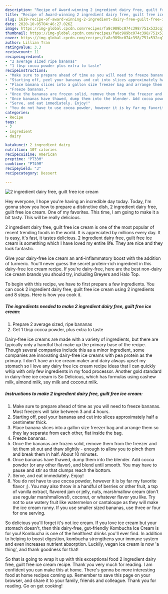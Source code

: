 ```yaml
---
description: "Recipe of Award-winning 2 ingredient dairy free, guilt free ice cream"
title: "Recipe of Award-winning 2 ingredient dairy free, guilt free ice cream"
slug: 1619-recipe-of-award-winning-2-ingredient-dairy-free-guilt-free-ice-cream
date: 2020-10-05T04:46:27.026Z
image: https://img-global.cpcdn.com/recipes/fa8c989bc074c398/751x532cq70/2-ingredient-dairy-free-guilt-free-ice-cream-recipe-main-photo.jpg
thumbnail: https://img-global.cpcdn.com/recipes/fa8c989bc074c398/751x532cq70/2-ingredient-dairy-free-guilt-free-ice-cream-recipe-main-photo.jpg
cover: https://img-global.cpcdn.com/recipes/fa8c989bc074c398/751x532cq70/2-ingredient-dairy-free-guilt-free-ice-cream-recipe-main-photo.jpg
author: Lillian Tran
ratingvalue: 3.3
reviewcount: 11
recipeingredient:
- "2 average sized ripe bananas"
- "1 tbsp cocoa powder plus extra to taste"
recipeinstructions:
- "Make sure to prepare ahead of time as you will need to freeze bananas. Most freezers will take between 3 and 4 hours."
- "Starting off, peel your bananas and cut into slices approximately half a centimeter thick."
- "Place banana slices into a gallon size freezer bag and arrange them so they lay separate from each other, flat inside the bag."
- "Freeze bananas."
- "Once the bananas are frozen solid, remove them from the freezer and let them sit out and thaw slightly - enough to allow you to pinch them and break them in half. About 10 minutes."
- "Once bananas have thawed, dump them into the blender. Add cocoa powder (or any other flavor), and blend until smooth. You may have to pause and stir so that clumps reach the bottom."
- "Serve, and eat immediately. Enjoy!"
- "You do not have to use cocoa powder, however it is by far my favorite flavor ;). You may also throw in a handful of berries or other fruit, a tsp of vanilla extract, flavored jam or jelly, nuts, marshmallow cream (don&#39;t use regular marshmallows!), coconut, or whatever flavor you like. Try not to use watery fruit like watermelon or cantaloupe as they will make the ice cream runny. If you use smaller sized bananas, use three or four for one serving."
categories:
- Recipe
tags:
- 2
- ingredient
- dairy

katakunci: 2 ingredient dairy 
nutrition: 107 calories
recipecuisine: American
preptime: "PT33M"
cooktime: "PT49M"
recipeyield: "3"
recipecategory: Dessert

---
```



![2 ingredient dairy free, guilt free ice cream](https://img-global.cpcdn.com/recipes/fa8c989bc074c398/751x532cq70/2-ingredient-dairy-free-guilt-free-ice-cream-recipe-main-photo.jpg)

Hey everyone, I hope you're having an incredible day today. Today, I'm gonna show you how to prepare a distinctive dish, 2 ingredient dairy free, guilt free ice cream. One of my favorites. This time, I am going to make it a bit tasty. This will be really delicious.

2 ingredient dairy free, guilt free ice cream is one of the most popular of recent trending foods in the world. It is appreciated by millions every day. It is easy, it's fast, it tastes delicious. 2 ingredient dairy free, guilt free ice cream is something which I have loved my entire life. They are nice and they look fantastic.

Give your dairy-free ice cream an anti-inflammatory boost with the addition of turmeric. You&#39;ll never guess the secret protein-rich ingredient in this dairy-free ice cream recipe. If you&#39;re dairy-free, here are the best non-dairy ice cream brands you should try, including Breyers and Halo Top.


To begin with this recipe, we have to first prepare a few ingredients. You can cook 2 ingredient dairy free, guilt free ice cream using 2 ingredients and 8 steps. Here is how you cook it.

<!--inarticleads1-->

##### The ingredients needed to make 2 ingredient dairy free, guilt free ice cream:

1. Prepare 2 average sized, ripe bananas
1. Get 1 tbsp cocoa powder, plus extra to taste


Dairy-free ice creams are made with a variety of ingredients, but there are typically only a handful that make up the primary base of the recipe. Though several companies include this as a minor ingredient, some companies are innovating dairy-free ice creams with pea protein as the primary. I don&#39;t have an ice cream maker and dairy always upset my stomach so I love any dairy free ice cream recipe ideas that I can quickly whip with only few ingredients in my food processor. Another gold standard in dairy-free ice cream is So Delicious, which has formulas using cashew milk, almond milk, soy milk and coconut milk. 

<!--inarticleads2-->

##### Instructions to make 2 ingredient dairy free, guilt free ice cream:

1. Make sure to prepare ahead of time as you will need to freeze bananas. Most freezers will take between 3 and 4 hours.
1. Starting off, peel your bananas and cut into slices approximately half a centimeter thick.
1. Place banana slices into a gallon size freezer bag and arrange them so they lay separate from each other, flat inside the bag.
1. Freeze bananas.
1. Once the bananas are frozen solid, remove them from the freezer and let them sit out and thaw slightly - enough to allow you to pinch them and break them in half. About 10 minutes.
1. Once bananas have thawed, dump them into the blender. Add cocoa powder (or any other flavor), and blend until smooth. You may have to pause and stir so that clumps reach the bottom.
1. Serve, and eat immediately. Enjoy!
1. You do not have to use cocoa powder, however it is by far my favorite flavor ;). You may also throw in a handful of berries or other fruit, a tsp of vanilla extract, flavored jam or jelly, nuts, marshmallow cream (don&#39;t use regular marshmallows!), coconut, or whatever flavor you like. Try not to use watery fruit like watermelon or cantaloupe as they will make the ice cream runny. If you use smaller sized bananas, use three or four for one serving.


So delicious you&#39;ll forget it&#39;s not ice cream. If you love ice cream but your stomach doesn&#39;t, then this dairy-free, gut-friendly Kombucha Ice Cream is for you! Kombucha is one of the healthiest drinks you&#39;ll ever find. In addition to helping to boost digestion, kombucha strengthens your immune system and even increases nutrient absorption. Luckily, vegan ice cream is now &#39;a thing&#39;, and thank goodness for that! 

So that is going to wrap it up with this exceptional food 2 ingredient dairy free, guilt free ice cream recipe. Thank you very much for reading. I am confident you can make this at home. There's gonna be more interesting food at home recipes coming up. Remember to save this page on your browser, and share it to your family, friends and colleague. Thank you for reading. Go on get cooking!
